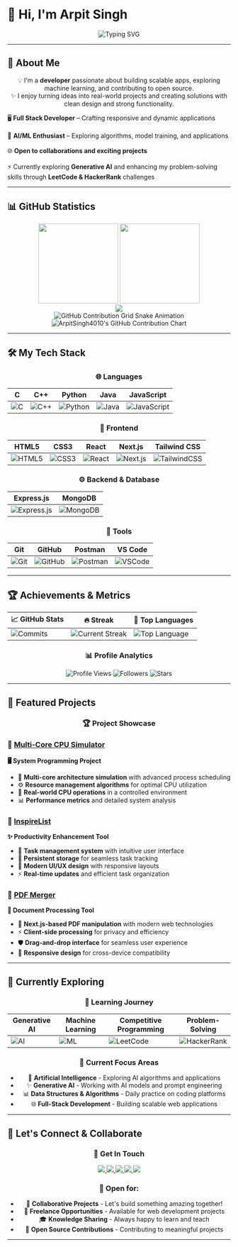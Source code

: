 # 👋 Hi, I'm Arpit Singh  

<div align="center">
  <img src="https://readme-typing-svg.herokuapp.com?font=Fira+Code&size=28&duration=3000&pause=1000&color=36BCF7&center=true&vCenter=true&width=700&lines=Full+Stack+Developer;Machine+Learning+Explorer;Open+Source+Contributor;Always+Learning+New+Technologies" alt="Typing SVG" />
</div>  

---

## 🚀 About Me  

<div align="center">
  
💡 I'm a **developer** passionate about building scalable apps, exploring machine learning, and contributing to open source.  
✨ I enjoy turning ideas into real-world projects and creating solutions with clean design and strong functionality.  

</div>  

<p align="center">  

🖥️ <b>Full Stack Developer</b> – Crafting responsive and dynamic applications <br>  
🤖 <b>AI/ML Enthusiast</b> – Exploring algorithms, model training, and applications <br>  
🌐 <b>Open to collaborations and exciting projects</b> <br>  
⚡ Currently exploring <b>Generative AI</b> and enhancing my problem-solving skills through <b>LeetCode & HackerRank</b> challenges  

</p>  

---

## 📊 GitHub Statistics

<div align="center">
  <img height="180em" src="https://github-readme-stats.vercel.app/api?username=ArpitSingh4010&show_icons=true&theme=tokyonight&hide_border=true&count_private=true&include_all_commits=true" />
  <img height="180em" src="https://github-readme-stats.vercel.app/api/top-langs/?username=ArpitSingh4010&layout=compact&theme=tokyonight&hide_border=true&langs_count=8" />
</div>

<div align="center">
  <img src="https://github-readme-streak-stats.herokuapp.com/?user=ArpitSingh4010&theme=tokyonight&hide_border=true&stroke=0000&background=0D1117" />
</div>

<div align="center">
  <img src="https://github-contribution-grid-snake.svg" alt="GitHub Contribution Grid Snake Animation" />
</div>

<div align="center">
  <img src="https://ghchart.rshah.org/ArpitSingh4010" alt="ArpitSingh4010's GitHub Contribution Chart" />
</div>

---

## 🛠️ My Tech Stack  

<div align="center">

### 🌐 Languages  
| C | C++ | Python | Java | JavaScript |  
|---|---|---|---|---|  
| ![C](https://img.shields.io/badge/-C-00599C?style=for-the-badge&logo=c&logoColor=white) | ![C++](https://img.shields.io/badge/-C++-00599C?style=for-the-badge&logo=c%2B%2B&logoColor=white) | ![Python](https://img.shields.io/badge/-Python-3776AB?style=for-the-badge&logo=python&logoColor=white) | ![Java](https://img.shields.io/badge/-Java-ED8B00?style=for-the-badge&logo=openjdk&logoColor=white) | ![JavaScript](https://img.shields.io/badge/-JavaScript-F7DF1E?style=for-the-badge&logo=javascript&logoColor=black) |

### 🎨 Frontend  
| HTML5 | CSS3 | React | Next.js | Tailwind CSS |  
|---|---|---|---|---|  
| ![HTML5](https://img.shields.io/badge/-HTML5-E34F26?style=for-the-badge&logo=html5&logoColor=white) | ![CSS3](https://img.shields.io/badge/-CSS3-1572B6?style=for-the-badge&logo=css3&logoColor=white) | ![React](https://img.shields.io/badge/-React-20232A?style=for-the-badge&logo=react&logoColor=61DAFB) | ![Next.js](https://img.shields.io/badge/-Next.js-000000?style=for-the-badge&logo=next.js&logoColor=white) | ![TailwindCSS](https://img.shields.io/badge/-Tailwind_CSS-38B2AC?style=for-the-badge&logo=tailwind-css&logoColor=white) |

### ⚙️ Backend & Database  
| Express.js | MongoDB |  
|---|---|  
| ![Express.js](https://img.shields.io/badge/-Express.js-000000?style=for-the-badge&logo=express&logoColor=white) | ![MongoDB](https://img.shields.io/badge/-MongoDB-4EA94B?style=for-the-badge&logo=mongodb&logoColor=white) |

### 🔧 Tools  
| Git | GitHub | Postman | VS Code |  
|---|---|---|---|  
| ![Git](https://img.shields.io/badge/-Git-F05032?style=for-the-badge&logo=git&logoColor=white) | ![GitHub](https://img.shields.io/badge/-GitHub-181717?style=for-the-badge&logo=github&logoColor=white) | ![Postman](https://img.shields.io/badge/-Postman-FF6C37?style=for-the-badge&logo=postman&logoColor=white) | ![VSCode](https://img.shields.io/badge/-VS_Code-0078d7?style=for-the-badge&logo=visual-studio-code&logoColor=white) |

</div>  

---

## 🏆 Achievements & Metrics

<div align="center">

| 📈 **GitHub Stats** | 🔥 **Streak** | 🌟 **Top Languages** |
|---|---|---|
| ![Commits](https://img.shields.io/github/commit-activity/y/ArpitSingh4010/ArpitSingh4010?style=for-the-badge&color=blue) | ![Current Streak](https://img.shields.io/badge/Current%20Streak-Check%20Above-orange?style=for-the-badge) | ![Top Language](https://img.shields.io/badge/Top%20Language-Check%20Above-green?style=for-the-badge) |

### 📊 **Profile Analytics**
![Profile Views](https://komarev.com/ghpvc/?username=ArpitSingh4010&color=blueviolet&style=for-the-badge&label=Profile+Views)
![Followers](https://img.shields.io/github/followers/ArpitSingh4010?label=Followers&style=for-the-badge&color=blue)
![Stars](https://img.shields.io/github/stars/ArpitSingh4010?affiliations=OWNER%2CCOLLABORATOR&style=for-the-badge&color=yellow&label=Total+Stars)

</div>

---

## 📌 Featured Projects  

<div align="center">

### 🏆 **Project Showcase**

</div>

### 🔹 [Multi-Core CPU Simulator](https://github.com/ArpitSingh4010/Multi-Core_CPU-Simulator)  
**🖥️ System Programming Project**
- 🚀 **Multi-core architecture simulation** with advanced process scheduling
- ⚙️ **Resource management algorithms** for optimal CPU utilization  
- 🎯 **Real-world CPU operations** in a controlled environment
- 📊 **Performance metrics** and detailed system analysis

### 🔹 [InspireList](https://github.com/ArpitSingh4010/InspireList)  
**✨ Productivity Enhancement Tool**
- 📝 **Task management system** with intuitive user interface
- 💾 **Persistent storage** for seamless task tracking
- 🎨 **Modern UI/UX design** with responsive layouts
- ⚡ **Real-time updates** and efficient task organization

### 🔹 [PDF Merger](https://github.com/ArpitSingh4010/PDF-Merger)  
**📄 Document Processing Tool**
- 🔧 **Next.js-based PDF manipulation** with modern web technologies
- ⚡ **Client-side processing** for privacy and efficiency
- 🛡️ **Drag-and-drop interface** for seamless user experience
- 🎯 **Responsive design** for cross-device compatibility

---

## 📖 Currently Exploring  

<div align="center">

### 🌟 **Learning Journey**

| Generative AI | Machine Learning | Competitive Programming | Problem-Solving |
|---|---|---|---|
| ![AI](https://img.shields.io/badge/-Generative_AI-8E44AD?style=for-the-badge&logo=openai&logoColor=white) | ![ML](https://img.shields.io/badge/-Machine_Learning-FF6F00?style=for-the-badge&logo=tensorflow&logoColor=white) | ![LeetCode](https://img.shields.io/badge/-LeetCode-FFA116?style=for-the-badge&logo=leetcode&logoColor=black) | ![HackerRank](https://img.shields.io/badge/-HackerRank-2EC866?style=for-the-badge&logo=hackerrank&logoColor=white) |

### 🎯 **Current Focus Areas**
- 🤖 **Artificial Intelligence** - Exploring AI algorithms and applications
- ✨ **Generative AI** - Working with AI models and prompt engineering  
- 📊 **Data Structures & Algorithms** - Daily practice on coding platforms
- 🌐 **Full-Stack Development** - Building scalable web applications

</div>  

---

## 🤝 Let's Connect & Collaborate

<div align="center">

### 💬 **Get In Touch**

<a href="mailto:arpitsinght25@gmail.com">
  <img src="https://img.shields.io/badge/Email-D14836?style=for-the-badge&logo=gmail&logoColor=white" />
</a>  

<a href="https://www.linkedin.com/in/arpit-singh-ab056a322/">
  <img src="https://img.shields.io/badge/LinkedIn-0077B5?style=for-the-badge&logo=linkedin&logoColor=white" />
</a>  

<a href="https://leetcode.com/u/fWfaQT25L5/">
  <img src="https://img.shields.io/badge/LeetCode-FFA116?style=for-the-badge&logo=leetcode&logoColor=black" />
</a>  

<a href="https://www.hackerrank.com/profile/arpitsinght25">
  <img src="https://img.shields.io/badge/HackerRank-2EC866?style=for-the-badge&logo=hackerrank&logoColor=white" />
</a>  

<a href="https://github.com/ArpitSingh4010">
  <img src="https://img.shields.io/badge/GitHub-100000?style=for-the-badge&logo=github&logoColor=white" />
</a>  

### 🌟 **Open for:**
- 👥 **Collaborative Projects** - Let's build something amazing together!
- 💼 **Freelance Opportunities** - Available for web development projects
- 🎓 **Knowledge Sharing** - Always happy to learn and teach
- 🚀 **Open Source Contributions** - Contributing to meaningful projects

</div>  

---
</div>
